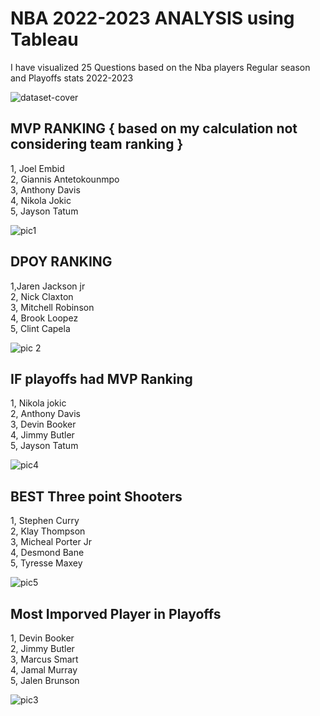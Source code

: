 # NBA 2022-2023 ANALYSIS using Tableau

I have visualized 25 Questions based on the Nba players Regular season and Playoffs stats 2022-2023

![dataset-cover](https://github.com/vasanthkumar7/NBA-2023-ANALYSIS-using-Tableau/assets/48177734/abb94e5c-4b36-4cb6-882d-2c3883e6c01c)

## MVP RANKING { based on my calculation not considering team ranking }

1, Joel Embid <br />
2, Giannis Antetokounmpo <br />
3, Anthony Davis <br />
4, Nikola Jokic <br />
5, Jayson Tatum <br />

![pic1](https://github.com/vasanthkumar7/NBA-2023-ANALYSIS-using-Tableau/assets/48177734/359c0ea5-c0b3-4e8a-bbf9-1f9e78df8cfe)

## DPOY RANKING

1,Jaren Jackson jr <br />
2, Nick Claxton <br />
3, Mitchell Robinson <br />
4, Brook Loopez <br />
5, Clint Capela <br />

![pic 2](https://github.com/vasanthkumar7/NBA-2023-ANALYSIS-using-Tableau/assets/48177734/72020266-caa9-4674-abd9-eac115020e7c)

## IF playoffs had MVP Ranking

1, Nikola jokic <br />
2, Anthony Davis <br />
3, Devin Booker <br />
4, Jimmy Butler <br />
5, Jayson Tatum <br />

![pic4](https://github.com/vasanthkumar7/NBA-2023-ANALYSIS-using-Tableau/assets/48177734/7ce5549e-3b7a-4156-ab1c-e7ed2a6eeca1)

## BEST Three point Shooters

1, Stephen Curry <br />
2, Klay Thompson <br />
3, Micheal Porter Jr <br />
4, Desmond Bane <br />
5, Tyresse Maxey <br />

![pic5](https://github.com/vasanthkumar7/NBA-2023-ANALYSIS-using-Tableau/assets/48177734/a313c622-af90-4620-8677-d62361ba5c79)

## Most Imporved Player in Playoffs

1, Devin Booker <br />
2, Jimmy Butler <br />
3, Marcus Smart <br />
4, Jamal Murray <br />
5, Jalen Brunson <br />

![pic3](https://github.com/vasanthkumar7/NBA-2023-ANALYSIS-using-Tableau/assets/48177734/113886da-872f-44a6-870c-a0ff26d52d72)

